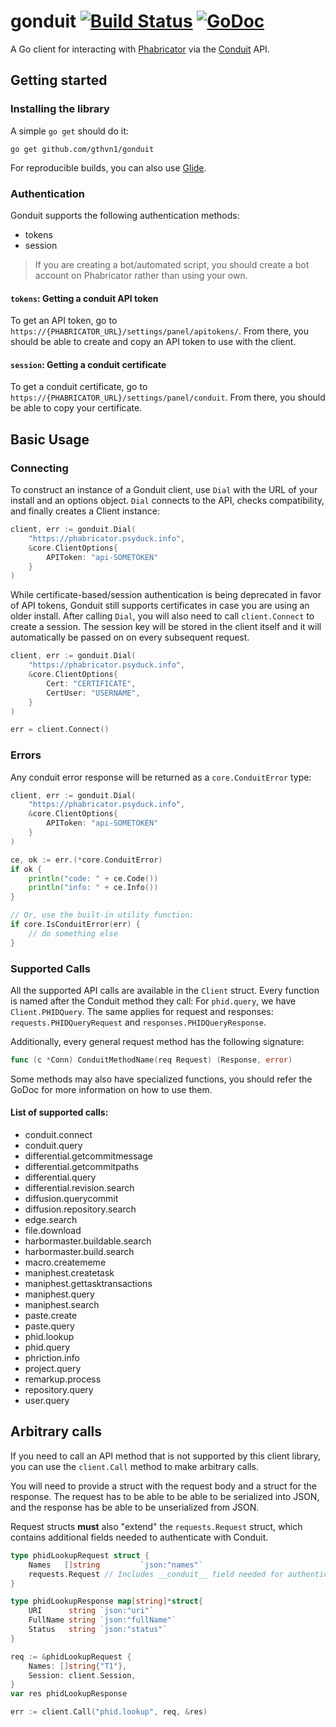 # gonduit [![Build Status](https://travis-ci.com/gthvn1/gonduit.svg?branch=master)](https://travis-ci.com/gthvn1/gonduit) [![GoDoc](https://godoc.org/github.com/gthvn1/gonduit?status.svg)](https://godoc.org/github.com/gthvn1/gonduit)

A Go client for interacting with [Phabricator](http://phabricator.org) via the [Conduit](https://secure.phabricator.com/book/phabdev/article/conduit/) API.

## Getting started

### Installing the library

A simple `go get` should do it:

```
go get github.com/gthvn1/gonduit
```

For reproducible builds, you can also use [Glide](https://glide.sh/).

### Authentication

Gonduit supports the following authentication methods:

- tokens
- session

> If you are creating a bot/automated script, you should create a bot account
> on Phabricator rather than using your own.

#### `tokens`: Getting a conduit API token

To get an API token, go to
`https://{PHABRICATOR_URL}/settings/panel/apitokens/`. From there, you should be
able to create and copy an API token to use with the client.

#### `session`: Getting a conduit certificate

To get a conduit certificate, go to
`https://{PHABRICATOR_URL}/settings/panel/conduit`. From there, you should be
able to copy your certificate.

## Basic Usage

### Connecting

To construct an instance of a Gonduit client, use `Dial` with the URL of your
install and an options object. `Dial` connects to the API, checks compatibility,
and finally creates a Client instance:

```go
client, err := gonduit.Dial(
	"https://phabricator.psyduck.info",
	&core.ClientOptions{
		APIToken: "api-SOMETOKEN"
	}
)
```

While certificate-based/session authentication is being deprecated in favor of
API tokens, Gonduit still supports certificates in case you are using an older
install. After calling `Dial`, you will also need to call `client.Connect` to
create a session. The session key will be stored in the client itself and it
will automatically be passed on on every subsequent request.

```go
client, err := gonduit.Dial(
	"https://phabricator.psyduck.info",
	&core.ClientOptions{
		Cert: "CERTIFICATE",
		CertUser: "USERNAME",
	}
)

err = client.Connect()
```

### Errors

Any conduit error response will be returned as a `core.ConduitError` type:

```go
client, err := gonduit.Dial(
	"https://phabricator.psyduck.info",
	&core.ClientOptions{
		APIToken: "api-SOMETOKEN"
	}
)

ce, ok := err.(*core.ConduitError)
if ok {
	println("code: " + ce.Code())
	println("info: " + ce.Info())
}

// Or, use the built-in utility function:
if core.IsConduitError(err) {
	// do something else
}
```

### Supported Calls

All the supported API calls are available in the `Client` struct. Every
function is named after the Conduit method they call: For `phid.query`, we have
`Client.PHIDQuery`. The same applies for request and responses:
`requests.PHIDQueryRequest` and `responses.PHIDQueryResponse`.

Additionally, every general request method has the following signature:

```go
func (c *Conn) ConduitMethodName(req Request) (Response, error)
```

Some methods may also have specialized functions, you should refer the GoDoc
for more information on how to use them.

#### List of supported calls:

- conduit.connect
- conduit.query
- differential.getcommitmessage
- differential.getcommitpaths
- differential.query
- differential.revision.search
- diffusion.querycommit
- diffusion.repository.search
- edge.search
- file.download
- harbormaster.buildable.search
- harbormaster.build.search
- macro.creatememe
- maniphest.createtask
- maniphest.gettasktransactions
- maniphest.query
- maniphest.search
- paste.create
- paste.query
- phid.lookup
- phid.query
- phriction.info
- project.query
- remarkup.process
- repository.query
- user.query

## Arbitrary calls

If you need to call an API method that is not supported by this client library,
you can use the `client.Call` method to make arbitrary calls.

You will need to provide a struct with the request body and a struct for the
response. The request has to be able to be able to be serialized into JSON,
and the response has be able to be unserialized from JSON.

Request structs **must** also "extend" the `requests.Request` struct, which
contains additional fields needed to authenticate with Conduit.

```go
type phidLookupRequest struct {
	Names   []string         `json:"names"`
	requests.Request // Includes __conduit__ field needed for authentication.
}

type phidLookupResponse map[string]*struct{
	URI      string `json:"uri"`
	FullName string `json:"fullName"`
	Status   string `json:"status"`
}

req := &phidLookupRequest {
	Names: []string{"T1"},
	Session: client.Session,
}
var res phidLookupResponse

err := client.Call("phid.lookup", req, &res)
```
